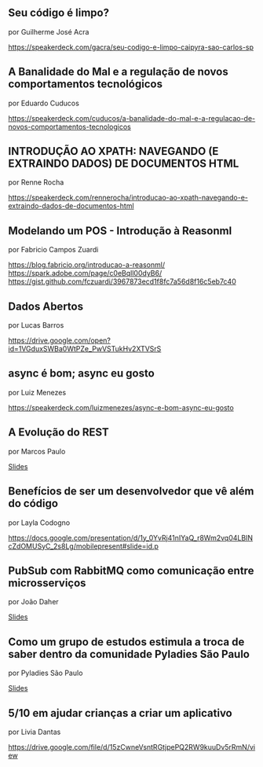 ## Seu código é limpo?
por Guilherme José Acra

https://speakerdeck.com/gacra/seu-codigo-e-limpo-caipyra-sao-carlos-sp


## A Banalidade do Mal e a regulação de novos comportamentos tecnológicos 
por Eduardo Cuducos

https://speakerdeck.com/cuducos/a-banalidade-do-mal-e-a-regulacao-de-novos-comportamentos-tecnologicos


## INTRODUÇÃO AO XPATH: NAVEGANDO (E EXTRAINDO DADOS) DE DOCUMENTOS HTML
por Renne Rocha

https://speakerdeck.com/rennerocha/introducao-ao-xpath-navegando-e-extraindo-dados-de-documentos-html


## Modelando um POS - Introdução à Reasonml
por Fabricio Campos Zuardi

https://blog.fabricio.org/introducao-a-reasonml/
https://spark.adobe.com/page/c0eBqll00dyB6/
https://gist.github.com/fczuardi/3967873ecd1f8fc7a56d8f16c5eb7c40


## Dados Abertos
por Lucas Barros

https://drive.google.com/open?id=1VGduxSWBa0WtPZe_PwVSTukHv2XTVSrS


## async é bom; async eu gosto
por Luiz Menezes

https://speakerdeck.com/luizmenezes/async-e-bom-async-eu-gosto


## A Evolução do REST
por Marcos Paulo

[Slides](./Marcos-Paulo-A-Evolução-do-REST.pdf)


## Benefícios de ser um desenvolvedor que vê além do código
por Layla Codogno

https://docs.google.com/presentation/d/1y_0YvRj41nIYaQ_r8Wm2vq04LBINcZdOMUSyC_2s8Lg/mobilepresent#slide=id.p



## PubSub com RabbitMQ como comunicação entre microsserviços
por João Daher

[Slides](./João-Daher-RabbitMQ.pdf)


## Como um grupo de estudos estimula a troca de saber dentro da comunidade Pyladies São Paulo
por Pyladies São Paulo


[Slides](./Pyladies-São-Paulo-Como-um-grupo-de-estudos-estimula-a-troca-de-saber.pdf)


## 5/10 em ajudar crianças a criar um aplicativo
por Livia Dantas

https://drive.google.com/file/d/15zCwneVsntRGtjpePQ2RW9kuuDv5rRmN/view

